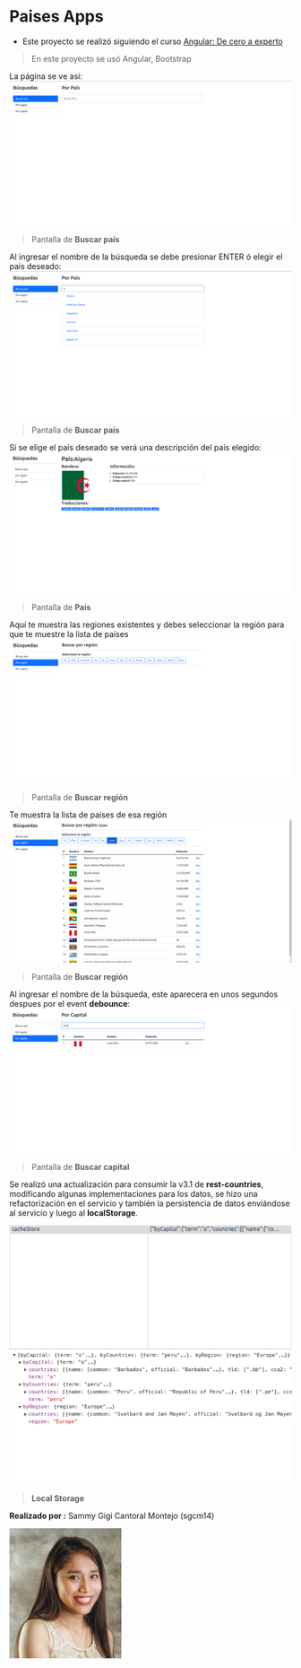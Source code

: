 Paises Apps
=============
- Este proyecto se realizó siguiendo el curso [Angular: De cero a experto](https://www.udemy.com/course/angular-fernando-herrera/# "Angular: De cero a experto") 
> En este proyecto se usó Angular, Bootstrap

La página se ve así:
![](https://raw.githubusercontent.com/sgcm14/paises-app/master/doc/imagen1.png)
> Pantalla de **Buscar país**

Al ingresar el nombre de la búsqueda se debe presionar ENTER ó elegir el país deseado:
![](https://raw.githubusercontent.com/sgcm14/paises-app/master/doc/imagen2.png)
> Pantalla de **Buscar país**

Si se elige el país deseado se verá una descripción del país elegido:
![](https://raw.githubusercontent.com/sgcm14/paises-app/master/doc/imagen3.png)
> Pantalla de **País**

Aquí te muestra las regiones existentes y debes seleccionar la región para que te muestre la lista de países
![](https://raw.githubusercontent.com/sgcm14/paises-app/master/doc/imagen4.png)
> Pantalla de **Buscar región**

Te muestra la lista de países de esa región
![](https://raw.githubusercontent.com/sgcm14/paises-app/master/doc/imagen5.png)
> Pantalla de **Buscar región**

Al ingresar el nombre de la búsqueda, este aparecera en unos segundos despues por el event **debounce**:
![](https://raw.githubusercontent.com/sgcm14/paises-app/master/doc/imagen6.png)
> Pantalla de **Buscar capital**

Se realizó una actualización para consumir la v3.1 de **rest-countries**, modificando algunas implementaciones para los datos, se hizo una refactorización en el servicio y también la persistencia de datos enviándose al servicio y luego al **localStorage**.

![](https://raw.githubusercontent.com/sgcm14/paises-app/master/doc/imagen7.png)
> **Local Storage**


**Realizado por :** Sammy Gigi Cantoral Montejo (sgcm14)

<img src ="https://raw.githubusercontent.com/sgcm14/sgcm14/main/sammy.jpg" width="200">

